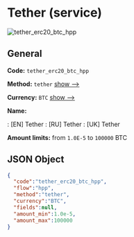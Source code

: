 
# Tether (service) 
![tether_erc20_btc_hpp](https://static.openfintech.io/payment_methods/tether_erc20_btc_hpp/logo.svg?w=400&c=v0.59.26#w200)  

## General 
 
**Code:** `tether_erc20_btc_hpp` 
 
**Method:** `tether` 
 [show -->](/payment-methods/tether/) 
 
**Currency:** `BTC` [show -->](/currencies/BTC/) 
 
**Name:** 
 
:	[EN] Tether 
:	[RU] Tether 
:	[UK] Tether 
 
**Amount limits:** from `1.0E-5` to `100000` BTC 

## JSON Object 

```json
{
  "code":"tether_erc20_btc_hpp",
  "flow":"hpp",
  "method":"tether",
  "currency":"BTC",
  "fields":null,
  "amount_min":1.0e-5,
  "amount_max":100000
}
```  
